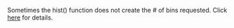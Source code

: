 
Sometimes the hist() function does not create the # of bins requested.  Click [here](https://github.com/mydatastory/stories/blob/master/_gnvcrime/gnv_crime.R) for details.
